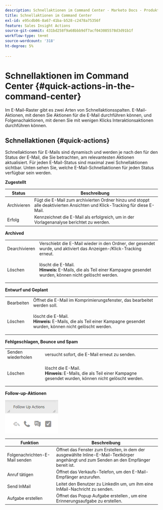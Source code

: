 ```yaml
---
description: Schnellaktionen im Command Center - Marketo Docs - Produktdokumentation
title: Schnellaktionen im Command Center
exl-id: e95cdb06-8a67-41ba-b528-c2478a75356f
feature: Sales Insight Actions
source-git-commit: 431bd258f9a68bbb9df7acf043085578d3d91b1f
workflow-type: tm+mt
source-wordcount: '318'
ht-degree: 5%

---
```


# Schnellaktionen im Command Center {#quick-actions-in-the-command-center}

Im E-Mail-Raster gibt es zwei Arten von Schnellaktionsspalten. E-Mail-Aktionen, mit denen Sie Aktionen für die E-Mail durchführen können, und Folgenachaktionen, mit denen Sie mit wenigen Klicks Interaktionsaktionen durchführen können.

## Schnellaktionen {#quick-actions}

Schnellaktionen für E-Mails sind dynamisch und werden je nach den für den Status der E-Mail, die Sie betrachten, am relevantesten Aktionen aktualisiert. Für jeden E-Mail-Status sind maximal zwei Schnellaktionen sichtbar. Unten sehen Sie, welche E-Mail-Schnellaktionen für jeden Status verfügbar sein werden.

**Zugestellt**

| Status | Beschreibung |
|---|---|
| Archivieren | Fügt die E-Mail zum archivierten Ordner hinzu und stoppt alle deaktivierten Ansichten und Klick-Tracking für diese E-Mail. |
| Erfolg | Kennzeichnet die E-Mail als erfolgreich, um in der Vorlagenanalyse berichtet zu werden. |

**Archived**

<table> 
 <colgroup> 
  <col> 
  <col> 
 </colgroup> 
 <tbody> 
  <tr> 
   <td>Dearchivieren</td> 
   <td>Verschiebt die E-Mail wieder in den Ordner, der gesendet wurde, und aktiviert das Anzeigen-/Klick-Tracking erneut.</td> 
  </tr> 
  <tr> 
   <td>Löschen</td> 
   <td><p>löscht die E-Mail.<br><strong>Hinweis:</strong> E-Mails, die als Teil einer Kampagne gesendet wurden, können nicht gelöscht werden.</p></td> 
  </tr> 
 </tbody> 
</table>

**Entwurf und Geplant**

<table> 
 <colgroup> 
  <col> 
  <col> 
 </colgroup> 
 <tbody> 
  <tr> 
   <td>Bearbeiten</td> 
   <td>Öffnet die E-Mail im Komprimierungsfenster, das bearbeitet werden soll.</td> 
  </tr> 
  <tr> 
   <td>Löschen</td> 
   <td><p>löscht die E-Mail.<br><strong>Hinweis:</strong> E-Mails, die als Teil einer Kampagne gesendet wurden, können nicht gelöscht werden.</p></td> 
  </tr> 
 </tbody> 
</table>

**Fehlgeschlagen, Bounce und Spam**

<table> 
 <colgroup> 
  <col> 
  <col> 
 </colgroup> 
 <tbody> 
  <tr> 
   <td>Senden wiederholen</td> 
   <td>versucht sofort, die E-Mail erneut zu senden.</td> 
  </tr> 
  <tr> 
   <td>Löschen</td> 
   <td><p>löscht die E-Mail.<br><strong>Hinweis:</strong> E-Mails, die als Teil einer Kampagne gesendet wurden, können nicht gelöscht werden.</p></td> 
  </tr> 
 </tbody> 
</table>

**Follow-up-Aktionen**

![](assets/quick-actions-in-the-command-center-1.png)

| Funktion | Beschreibung |
|---|---|
| Folgenachrichten-E-Mail senden | Öffnet das Fenster zum Erstellen, in dem der ausgewählte Inline-E-Mail-Textkörper angehängt und zum Senden an den Empfänger bereit ist. |
| Anruf tätigen | Öffnet das Verkaufs-Telefon, um den E-Mail-Empfänger anzurufen. |
| Send InMail | Leitet den Benutzer zu LinkedIn um, um ihm eine InMail-Nachricht zu senden. |
| Aufgabe erstellen | Öffnet das Popup Aufgabe erstellen , um eine Erinnerungsaufgabe zu erstellen. |
